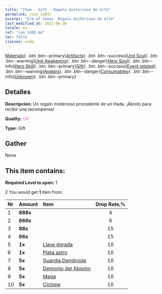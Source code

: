 ```yaml
---
title: "Item - Gift - Regalo misterioso de elfo"
permalink: /con_1403/
excerpt: "Era of Chaos  Regalo misterioso de elfo"
last_modified_at: 2021-06-30
locale: es
ref: "con_1403.md"
toc: false
classes: wide
---
```

 [Materials](/ItemsES/){: .btn .btn--primary}[Artifacts](/ItemsES/Artifacts/){: .btn .btn--success}[Unit Soul](/ItemsES/UnitSoul/){: .btn .btn--warning}[Unit Awakening](/ItemsES/UnitAwakening/){: .btn .btn--danger}[Hero Soul](/ItemsES/HeroSoul/){: .btn .btn--info}[Hero Skill](/ItemsES/HeroSkill/){: .btn .btn--primary}[Gift](/ItemsES/Gift/){: .btn .btn--success}[Event related](/ItemsES/Events/){: .btn .btn--warning}[Avatars](/ItemsES/Avatars/){: .btn .btn--danger}[Consumables](/ItemsES/Consumables/){: .btn .btn--info}[Unknown](/ItemsES/Unknown/){: .btn .btn--primary}

## Detalles
 **Descripción:** Un regalo misterioso procedente de un Hada. ¡Ábrelo para recibir una recompensa!

 **Quality:** <span style="color: #DA70D6">OK</span>

 **Type:** Gift

## Gather

  None

## This item contains:

 **Required Level to open:** 1

 2 You would get **1** item  from:

  | Nr | Amount |     Item    | Drop Rate,% |
  |:---|:-------|:------------|:---------:|
  | 1 |  **888x** | <i class="fas fa-gem"/> | 4 | 
  | 2 |  **666x** | <i class="fas fa-gem"/> | 6 | 
  | 3 |  **88x** | <i class="fas fa-gem"/> | 15 | 
  | 4 |  **66x** | <i class="fas fa-gem"/> | 15 | 
  | 5 |  **1x** | [Llave dorada](/ItemsES/con_783/) | 10 | 
  | 6 |  **1x** | [Plata astro](/ItemsES/con_969/) | 10 | 
  | 7 |  **5x** | [Guardia Dendroide](/ItemsES/unt_203/) | 10 | 
  | 8 |  **5x** | [Demonio del Abismo](/ItemsES/unt_230/) | 10 | 
  | 9 |  **5x** | [Maga](/ItemsES/unt_238/) | 10 | 
  | 10 |  **5x** | [Cíclope](/ItemsES/unt_222/) | 10 | 
